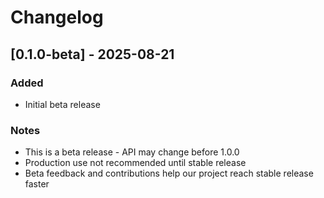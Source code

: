 ﻿# Changelog

## [0.1.0-beta] - 2025-08-21

### Added
- Initial beta release

### Notes
- This is a beta release - API may change before 1.0.0
- Production use not recommended until stable release
- Beta feedback and contributions help our project reach stable release faster
